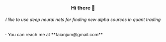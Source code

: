 <h3 align="center">Hi there 👋</h3>
<h6 align="center">I like to use deep neural nets for finding new alpha sources in quant trading</h6>
- You can reach me at **faianjum@gmail.com**




